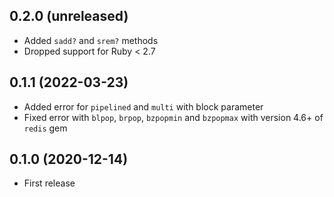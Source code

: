 ## 0.2.0 (unreleased)

- Added `sadd?` and `srem?` methods
- Dropped support for Ruby < 2.7

## 0.1.1 (2022-03-23)

- Added error for `pipelined` and `multi` with block parameter
- Fixed error with `blpop`, `brpop`, `bzpopmin` and `bzpopmax` with version 4.6+ of `redis` gem

## 0.1.0 (2020-12-14)

- First release
